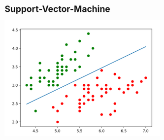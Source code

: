 # Support-Vector-Machine


![Screenshot](https://github.com/fankaisong/Support-Vector-Machine/blob/master/images/1.png)

